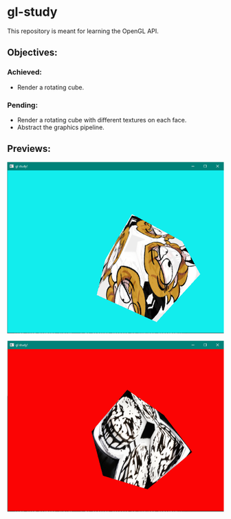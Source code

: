 # gl-study
This repository is meant for learning the OpenGL API.

## Objectives:
### Achieved:
- Render a rotating cube.
### Pending:
- Render a rotating cube with different textures on each face.
- Abstract the graphics pipeline.


## Previews:
![rotating derpina](rotating_derpina.png "Rotating derpina")

![rotating trollcake](rotating_trollcake.png "Rotating trollcake")
